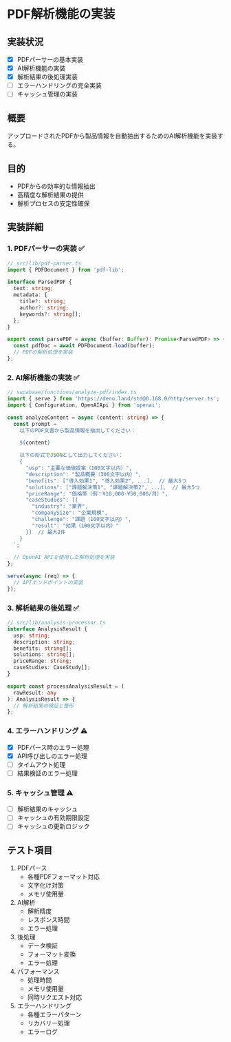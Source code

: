 # PDF解析機能の実装

## 実装状況
- [x] PDFパーサーの基本実装
- [x] AI解析機能の実装
- [x] 解析結果の後処理実装
- [ ] エラーハンドリングの完全実装
- [ ] キャッシュ管理の実装

## 概要
アップロードされたPDFから製品情報を自動抽出するためのAI解析機能を実装する。

## 目的
- PDFからの効率的な情報抽出
- 高精度な解析結果の提供
- 解析プロセスの安定性確保

## 実装詳細

### 1. PDFパーサーの実装 ✅
```typescript
// src/lib/pdf-parser.ts
import { PDFDocument } from 'pdf-lib';

interface ParsedPDF {
  text: string;
  metadata: {
    title?: string;
    author?: string;
    keywords?: string[];
  };
}

export const parsePDF = async (buffer: Buffer): Promise<ParsedPDF> => {
  const pdfDoc = await PDFDocument.load(buffer);
  // PDFの解析処理を実装
};
```

### 2. AI解析機能の実装 ✅
```typescript
// supabase/functions/analyze-pdf/index.ts
import { serve } from 'https://deno.land/std@0.168.0/http/server.ts';
import { Configuration, OpenAIApi } from 'openai';

const analyzeContent = async (content: string) => {
  const prompt = `
    以下のPDF文書から製品情報を抽出してください：

    ${content}

    以下の形式でJSONとして出力してください：
    {
      "usp": "主要な価値提案（100文字以内）",
      "description": "製品概要（300文字以内）",
      "benefits": ["導入効果1", "導入効果2", ...],  // 最大5つ
      "solutions": ["課題解決策1", "課題解決策2", ...],  // 最大5つ
      "priceRange": "価格帯（例：¥10,000-¥50,000/月）",
      "caseStudies": [{
        "industry": "業界",
        "companySize": "企業規模",
        "challenge": "課題（100文字以内）",
        "result": "効果（100文字以内）"
      }]  // 最大2件
    }
  `;

  // OpenAI APIを使用した解析処理を実装
};

serve(async (req) => {
  // APIエンドポイントの実装
});
```

### 3. 解析結果の後処理 ✅
```typescript
// src/lib/analysis-processor.ts
interface AnalysisResult {
  usp: string;
  description: string;
  benefits: string[];
  solutions: string[];
  priceRange: string;
  caseStudies: CaseStudy[];
}

export const processAnalysisResult = (
  rawResult: any
): AnalysisResult => {
  // 解析結果の検証と整形
};
```

### 4. エラーハンドリング ⚠️
- [x] PDFパース時のエラー処理
- [x] API呼び出しのエラー処理
- [ ] タイムアウト処理
- [ ] 結果検証のエラー処理

### 5. キャッシュ管理 ⚠️
- [ ] 解析結果のキャッシュ
- [ ] キャッシュの有効期限設定
- [ ] キャッシュの更新ロジック

## テスト項目
1. PDFパース
   - 各種PDFフォーマット対応
   - 文字化け対策
   - メモリ使用量
2. AI解析
   - 解析精度
   - レスポンス時間
   - エラー処理
3. 後処理
   - データ検証
   - フォーマット変換
   - エラー処理
4. パフォーマンス
   - 処理時間
   - メモリ使用量
   - 同時リクエスト対応
5. エラーハンドリング
   - 各種エラーパターン
   - リカバリー処理
   - エラーログ 